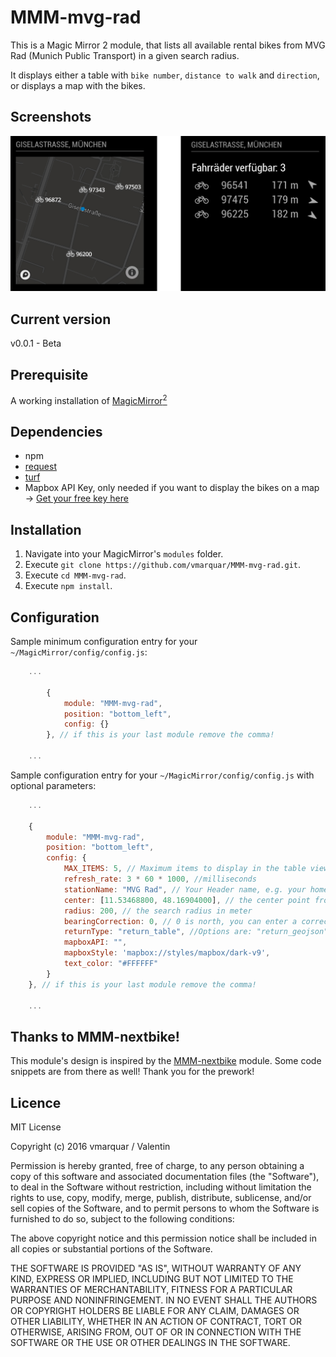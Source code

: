 # MMM-mvg-rad
This is a Magic Mirror 2 module, that lists all available rental bikes from MVG Rad (Munich Public Transport) in a given search radius.

It displays either a table with `bike number`, `distance to walk` and `direction`, or displays a map with the bikes.

## Screenshots

![Map and Table View](screenshots/both.jpg)


## Current version

v0.0.1 - Beta

## Prerequisite
A working installation of [MagicMirror<sup>2</sup>](https://github.com/MichMich/MagicMirror)
 
## Dependencies
  * npm
  * [request](https://www.npmjs.com/package/request)
  * [turf](https://www.npmjs.com/package/xml2js)
  * Mapbox API Key, only needed if you want to display the bikes on a map -> [Get your free key here](https://www.mapbox.com/account/access-tokens)

## Installation
1. Navigate into your MagicMirror's `modules` folder.
2. Execute `git clone https://github.com/vmarquar/MMM-mvg-rad.git`.
3. Execute `cd MMM-mvg-rad`.
4. Execute `npm install`.


## Configuration
Sample minimum configuration entry for your `~/MagicMirror/config/config.js`:
```js
    ...

		{
			module: "MMM-mvg-rad",
			position: "bottom_left",
			config: {}
		}, // if this is your last module remove the comma!
    
    ...
```

Sample configuration entry for your `~/MagicMirror/config/config.js` with optional parameters:
```js
    ...

    {
        module: "MMM-mvg-rad",
        position: "bottom_left",
        config: {
            MAX_ITEMS: 5, // Maximum items to display in the table view
            refresh_rate: 3 * 60 * 1000, //milliseconds
            stationName: "MVG Rad", // Your Header name, e.g. your home location
            center: [11.53468800, 48.16904000], // the center point from your search in lat/long coordinates (WGS84) --> get it e.g. from Google Maps
            radius: 200, // the search radius in meter
            bearingCorrection: 0, // 0 is north, you can enter a correction to adapt the direction arrows from your mirror's "point of view"
            returnType: "return_table", //Options are: "return_geojson" or "return_table"
            mapboxAPI: "",
            mapboxStyle: 'mapbox://styles/mapbox/dark-v9',
            text_color: "#FFFFFF"
        }
    }, // if this is your last module remove the comma!
    
    ...
```

## Thanks to MMM-nextbike!
This module's design is inspired by the [MMM-nextbike](https://github.com/yo-less/MMM-nextbike) module. Some code snippets are from there as well! Thank you for the prework!

## Licence
MIT License

Copyright (c) 2016 vmarquar / Valentin

Permission is hereby granted, free of charge, to any person obtaining a copy
of this software and associated documentation files (the "Software"), to deal
in the Software without restriction, including without limitation the rights
to use, copy, modify, merge, publish, distribute, sublicense, and/or sell
copies of the Software, and to permit persons to whom the Software is
furnished to do so, subject to the following conditions:

The above copyright notice and this permission notice shall be included in all
copies or substantial portions of the Software.

THE SOFTWARE IS PROVIDED "AS IS", WITHOUT WARRANTY OF ANY KIND, EXPRESS OR
IMPLIED, INCLUDING BUT NOT LIMITED TO THE WARRANTIES OF MERCHANTABILITY,
FITNESS FOR A PARTICULAR PURPOSE AND NONINFRINGEMENT. IN NO EVENT SHALL THE
AUTHORS OR COPYRIGHT HOLDERS BE LIABLE FOR ANY CLAIM, DAMAGES OR OTHER
LIABILITY, WHETHER IN AN ACTION OF CONTRACT, TORT OR OTHERWISE, ARISING FROM,
OUT OF OR IN CONNECTION WITH THE SOFTWARE OR THE USE OR OTHER DEALINGS IN THE
SOFTWARE.
